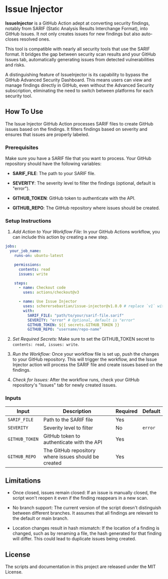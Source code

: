 # Issue Injector

**IssueInjector** is a GitHub Action adept at converting security findings, notably from SARIF (Static Analysis Results Interchange Format), into GitHub Issues. It not only creates issues for new findings but also auto-closes resolved ones.

This tool is compatible with nearly all security tools that use the SARIF format. It bridges the gap between security scan results and your GitHub Issues tab, automatically generating issues from detected vulnerabilities and risks.

A distinguishing feature of IssueInjector is its capability to bypass the GitHub Advanced Security Dashboard. This means users can view and manage findings directly in GitHub, even without the Advanced Security subscription, eliminating the need to switch between platforms for each security tool.

## How To Use

The Issue Injector GitHub Action processes SARIF files to create GitHub issues based on the findings. It filters findings based on severity and ensures that issues are properly labeled.

### Prerequisites

Make sure you have a SARIF file that you want to process. Your GitHub repository should have the following variables:

- **SARIF_FILE**: The path to your SARIF file.

- **SEVERITY**: The severity level to filter the findings (optional, default is "error").

- **GITHUB_TOKEN**: GitHub token to authenticate with the API.

- **GITHUB_REPO**: The GitHub repository where issues should be created.

### Setup Instructions

1. _Add Action to Your Workflow File:_ In your GitHub Actions workflow, you can include this action by creating a new step.

```yml
jobs:
  your_job_name:
    runs-on: ubuntu-latest

    permissions:
      contents: read
      issues: write

    steps:
      - name: Checkout code
        uses: actions/checkout@v3

      - name: Use Issue Injector
        uses: scherersebastian/issue-injector@v1.0.0 # replace `v1` with the version you'd like to use
        with:
          SARIF_FILE: "path/to/your/sarif-file.sarif"
          SEVERITY: "error" # Optional, default is "error"
          GITHUB_TOKEN: ${{ secrets.GITHUB_TOKEN }}
          GITHUB_REPO: "username/repo-name"
```

2. _Set Required Secrets:_ Make sure to set the GITHUB_TOKEN secret to `contents: read, issues: write`.

3. _Run the Workflow:_ Once your workflow file is set up, push the changes to your GitHub repository. This will trigger the workflow, and the Issue Injector action will process the SARIF file and create issues based on the findings.

4. _Check for Issues:_ After the workflow runs, check your GitHub repository's "Issues" tab for newly created issues.

### Inputs

| Input          | Description                                          | Required | Default |
| -------------- | ---------------------------------------------------- | -------- | ------- |
| `SARIF_FILE`   | Path to the SARIF file                               | Yes      |         |
| `SEVERITY`     | Severity level to filter                             | No       | `error` |
| `GITHUB_TOKEN` | GitHub token to authenticate with the API            | Yes      |         |
| `GITHUB_REPO`  | The GitHub repository where issues should be created | Yes      |         |

## Limitations

- Once closed, issues remain closed: If an issue is manually closed, the script won't reopen it even if the finding reappears in a new scan.

- No branch support: The current version of the script doesn't distinguish between different branches. It assumes that all findings are relevant to the default or main branch.

- Location changes result in hash mismatch: If the location of a finding is changed, such as by renaming a file, the hash generated for that finding will differ. This could lead to duplicate issues being created.

## License

The scripts and documentation in this project are released under the MIT License.
